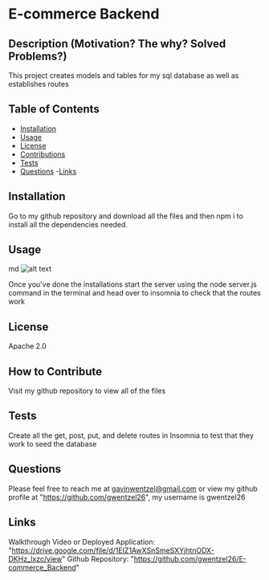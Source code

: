 
# **E-commerce Backend**
  
## **Description (Motivation? The why? Solved Problems?)**
      
  This project creates models and tables for my sql database as well as establishes routes
      
## **Table of Contents** 
      
  - [Installation](#installation)
  - [Usage](#usage)
  - [License](#license)
  - [Contributions](#contributions)
  - [Tests](#tests)
  - [Questions](#questions)
  -[Links](#links)
      
## **Installation <a id="installation"></a>**
  
  Go to my github repository and download all the files and then npm i to install all the dependencies needed.
      
## **Usage <a id="usage"></a>** 
  md
  ![alt text](assets/images/screenshot.png)
  
  Once you've done the installations start the server using the node server.js command in the terminal and head over to insomnia to check that the routes work
         
      
      
## **License <a id="license"></a>**
  Apache 2.0
      
## **How to Contribute <a id="contributions"></a>**
      
  Visit my github repository to view all of the files
      
## **Tests <a id="tests"></a>**
      
  Create all the get, post, put, and delete routes in Insomnia to test that they work to seed the database
      
## **Questions <a id="questions"></a>**
      
  Please feel free to reach me at gavinwentzel@gmail.com or view my github profile at "https://github.com/gwentzel26", 
  my username is gwentzel26

## **Links <a id="links"></a>**
  Walkthrough Video or Deployed Application: "https://drive.google.com/file/d/1EIZ1AwXSnSmeSXYjhtnODX-DKHz_lxzc/view"
  Github Repository: "https://github.com/gwentzel26/E-commerce_Backend"
